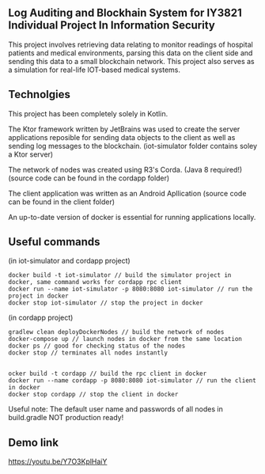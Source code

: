 ## Log Auditing and Blockhain System for IY3821 Individual Project In Information Security

This project involves retrieving data relating to monitor readings of hospital patients
and medical environments, parsing this data on the client side and sending this data
to a small blockchain network. This project also serves as a simulation for 
real-life IOT-based medical systems.

## Technolgies

This project has been completely solely in Kotlin. 

The Ktor framework written by JetBrains was used to create the server applications reposible 
for sending data objects to the client as well as sending log messages to the blockchain.
(iot-simulator folder contains soley a Ktor server)

The network of nodes was created using R3's Corda. (Java 8 required!)
(source code can be found in the cordapp folder)

The client application was written as an Android Apllication 
(source code can be found in the client folder)

An up-to-date version of docker is essential for running applications locally.

## Useful commands

(in iot-simulator and cordapp project)

```
docker build -t iot-simulator // build the simulator project in docker, same command works for cordapp rpc client
docker run --name iot-simulator -p 8080:8080 iot-simulator // run the project in docker
docker stop iot-simulator // stop the project in docker
```

(in cordapp project)
```
gradlew clean deployDockerNodes // build the network of nodes
docker-compose up // launch nodes in docker from the same location
docker ps // good for checking status of the nodes
docker stop // terminates all nodes instantly


ocker build -t cordapp // build the rpc client in docker
docker run --name cordapp -p 8080:8080 iot-simulator // run the client in docker
docker stop cordapp // stop the client in docker
```
Useful note: The default user name and passwords of all nodes in build.gradle NOT production ready!

## Demo link
https://youtu.be/Y7O3KplHaiY
